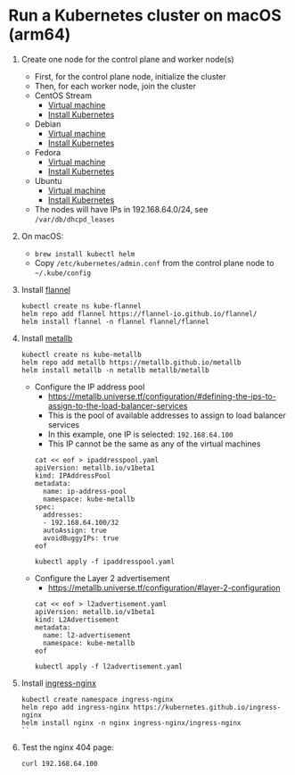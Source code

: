 # Run a Kubernetes cluster on macOS (arm64)

1. Create one node for the control plane and worker node(s)
   - First, for the control plane node, initialize the cluster
   - Then, for each worker node, join the cluster
   - CentOS Stream
     - [Virtual machine](https://github.com/tyholling/packer/tree/main/centos)
     - [Install Kubernetes](kubeadm-centos.md)
   - Debian
     - [Virtual machine](https://github.com/tyholling/packer/tree/main/debian)
     - [Install Kubernetes](kubeadm-debian.md)
   - Fedora
     - [Virtual machine](https://github.com/tyholling/packer/tree/main/fedora)
     - [Install Kubernetes](kubeadm-fedora.md)
   - Ubuntu
     - [Virtual machine](https://github.com/tyholling/packer/tree/main/ubuntu)
     - [Install Kubernetes](kubeadm-ubuntu.md)
   - The nodes will have IPs in 192.168.64.0/24, see `/var/db/dhcpd_leases`

1. On macOS:
   - `brew install kubectl helm`
   - Copy `/etc/kubernetes/admin.conf` from the control plane node to `~/.kube/config`

1. Install [flannel](https://github.com/flannel-io/flannel)
   ```
   kubectl create ns kube-flannel
   helm repo add flannel https://flannel-io.github.io/flannel/
   helm install flannel -n flannel flannel/flannel
   ```
1. Install [metallb](https://github.com/metallb/metallb)
   ```
   kubectl create ns kube-metallb
   helm repo add metallb https://metallb.github.io/metallb
   helm install metallb -n metallb metallb/metallb
   ```
   - Configure the IP address pool
     - https://metallb.universe.tf/configuration/#defining-the-ips-to-assign-to-the-load-balancer-services
     - This is the pool of available addresses to assign to load balancer services
     - In this example, one IP is selected: `192.168.64.100`
     - This IP cannot be the same as any of the virtual machines
     ```
     cat << eof > ipaddresspool.yaml
     apiVersion: metallb.io/v1beta1
     kind: IPAddressPool
     metadata:
       name: ip-address-pool
       namespace: kube-metallb
     spec:
       addresses:
       - 192.168.64.100/32
       autoAssign: true
       avoidBuggyIPs: true
     eof

     kubectl apply -f ipaddresspool.yaml
     ```
   - Configure the Layer 2 advertisement
     - https://metallb.universe.tf/configuration/#layer-2-configuration
     ```
     cat << eof > l2advertisement.yaml
     apiVersion: metallb.io/v1beta1
     kind: L2Advertisement
     metadata:
       name: l2-advertisement
       namespace: kube-metallb
     eof

     kubectl apply -f l2advertisement.yaml
     ```
1. Install [ingress-nginx](https://github.com/kubernetes/ingress-nginx)
   ```
   kubectl create namespace ingress-nginx
   helm repo add ingress-nginx https://kubernetes.github.io/ingress-nginx
   helm install nginx -n nginx ingress-nginx/ingress-nginx
   ``
1. Test the nginx 404 page:
   ```
   curl 192.168.64.100
   ```
